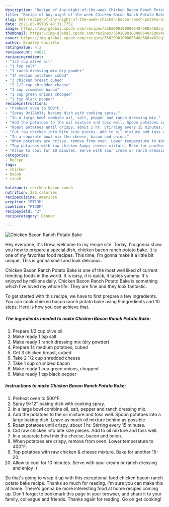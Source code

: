 ```yaml
---
description: "Recipe of Any-night-of-the-week Chicken Bacon Ranch Potato Bake"
title: "Recipe of Any-night-of-the-week Chicken Bacon Ranch Potato Bake"
slug: 601-recipe-of-any-night-of-the-week-chicken-bacon-ranch-potato-bake
date: 2021-05-09T05:48:31.775Z
image: https://img-global.cpcdn.com/recipes/5502090100080640/680x482cq70/chicken-bacon-ranch-potato-bake-recipe-main-photo.jpg
thumbnail: https://img-global.cpcdn.com/recipes/5502090100080640/680x482cq70/chicken-bacon-ranch-potato-bake-recipe-main-photo.jpg
cover: https://img-global.cpcdn.com/recipes/5502090100080640/680x482cq70/chicken-bacon-ranch-potato-bake-recipe-main-photo.jpg
author: Bradley Castillo
ratingvalue: 4.2
reviewcount: 44821
recipeingredient:
- "1/2 cup olive oil"
- "1 tsp salt"
- "1 ranch dressing mix dry powder"
- "14 medium potatoes cubed"
- "3 chicken breast cubed"
- "2 1/2 cup shredded cheese"
- "1 cup crumbled bacon"
- "1 cup green onions chopped"
- "1 tsp black pepper"
recipeinstructions:
- "Preheat oven to 500°F."
- "Spray 9×12&#34; baking dish with cooking spray."
- "In a large bowl combine oil, salt, pepper and ranch dressing mix."
- "Add the potatoes to the oil mixture and toss well. Spoon potatoes into a large baking dish. Leave as much oil mixture behind as possible."
- "Roast potatoes until crispy, about 1 hr. Stirring every 15 minutes."
- "Cut raw chicken into bite size pieces. Add to oil mixture and toss well."
- "In a separate bowl mix the cheese, bacon and onion."
- "When potatoes are crispy, remove from oven. Lower temperature to 400°F."
- "Top potatoes with raw chicken &amp; cheese mixture. Bake for another 15-20."
- "Allow to cool for 10 minutes. Serve with sour cream or ranch dressing and enjoy :)"
categories:
- Recipe
tags:
- chicken
- bacon
- ranch

katakunci: chicken bacon ranch 
nutrition: 226 calories
recipecuisine: American
preptime: "PT13M"
cooktime: "PT38M"
recipeyield: "2"
recipecategory: Dinner

---
```



![Chicken Bacon Ranch Potato Bake](https://img-global.cpcdn.com/recipes/5502090100080640/680x482cq70/chicken-bacon-ranch-potato-bake-recipe-main-photo.jpg)

Hey everyone, it's Drew, welcome to my recipe site. Today, I'm gonna show you how to prepare a special dish, chicken bacon ranch potato bake. It is one of my favorites food recipes. This time, I'm gonna make it a little bit unique. This is gonna smell and look delicious.



Chicken Bacon Ranch Potato Bake is one of the most well liked of current trending foods in the world. It is easy, it is quick, it tastes yummy. It's enjoyed by millions daily. Chicken Bacon Ranch Potato Bake is something which I've loved my whole life. They are fine and they look fantastic.


To get started with this recipe, we have to first prepare a few ingredients. You can cook chicken bacon ranch potato bake using 9 ingredients and 10 steps. Here is how you can achieve that.

<!--inarticleads1-->

##### The ingredients needed to make Chicken Bacon Ranch Potato Bake:

1. Prepare 1/2 cup olive oil
1. Make ready 1 tsp salt
1. Make ready 1 ranch dressing mix (dry powder)
1. Prepare 14 medium potatoes, cubed
1. Get 3 chicken breast, cubed
1. Take 2 1/2 cup shredded cheese
1. Take 1 cup crumbled bacon
1. Make ready 1 cup green onions, chopped
1. Make ready 1 tsp black pepper




<!--inarticleads2-->

##### Instructions to make Chicken Bacon Ranch Potato Bake:

1. Preheat oven to 500°F.
1. Spray 9×12&#34; baking dish with cooking spray.
1. In a large bowl combine oil, salt, pepper and ranch dressing mix.
1. Add the potatoes to the oil mixture and toss well. Spoon potatoes into a large baking dish. Leave as much oil mixture behind as possible.
1. Roast potatoes until crispy, about 1 hr. Stirring every 15 minutes.
1. Cut raw chicken into bite size pieces. Add to oil mixture and toss well.
1. In a separate bowl mix the cheese, bacon and onion.
1. When potatoes are crispy, remove from oven. Lower temperature to 400°F.
1. Top potatoes with raw chicken &amp; cheese mixture. Bake for another 15-20.
1. Allow to cool for 10 minutes. Serve with sour cream or ranch dressing and enjoy :)




So that's going to wrap it up with this exceptional food chicken bacon ranch potato bake recipe. Thanks so much for reading. I'm sure you can make this at home. There's gonna be more interesting food at home recipes coming up. Don't forget to bookmark this page in your browser, and share it to your family, colleague and friends. Thanks again for reading. Go on get cooking!

